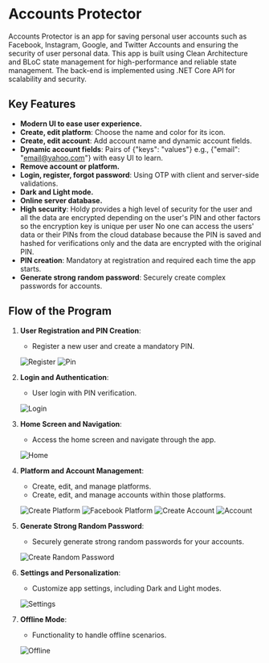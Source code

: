 # Accounts Protector

Accounts Protector is an app for saving personal user accounts such as Facebook, Instagram, Google, and Twitter Accounts and ensuring the security of user personal data. This app is built using Clean Architecture and BLoC state management for high-performance and reliable state management. The back-end is implemented using .NET Core API for scalability and security.

## Key Features

- **Modern UI to ease user experience.**
- **Create, edit platform**: Choose the name and color for its icon.
- **Create, edit account**: Add account name and dynamic account fields.
- **Dynamic account fields**: Pairs of {"keys": "values"} e.g., {"email": "email@yahoo.com"} with easy UI to learn.
- **Remove account or platform.**
- **Login, register, forgot password**: Using OTP with client and server-side validations.
- **Dark and Light mode.**
- **Online server database.**
- **High security**: Holdy provides a high level of security for the user and all the data are encrypted depending on the user's PIN and other factors so the encryption key is unique per user No one can access the users' data or their PINs from the cloud database because the PIN is saved and hashed for verifications only and the data are encrypted with the original PIN.
- **PIN creation**: Mandatory at registration and required each time the app starts.
- **Generate strong random password**: Securely create complex passwords for accounts.

## Flow of the Program

1. **User Registration and PIN Creation**:
   - Register a new user and create a mandatory PIN.
   
   ![Register](https://github.com/ahmed-taha1/Holdy-front-end/blob/master/screen%20shots/Register.png)
   ![Pin](https://github.com/ahmed-taha1/Holdy-front-end/blob/master/screen%20shots/Pin.png)

2. **Login and Authentication**:
   - User login with PIN verification.

   ![Login](https://github.com/ahmed-taha1/Holdy-front-end/blob/master/screen%20shots/Login.png)

3. **Home Screen and Navigation**:
   - Access the home screen and navigate through the app.

   ![Home](https://github.com/ahmed-taha1/Holdy-front-end/blob/master/screen%20shots/Home.png)

4. **Platform and Account Management**:
   - Create, edit, and manage platforms.
   - Create, edit, and manage accounts within those platforms.

   ![Create Platform](https://github.com/ahmed-taha1/Holdy-front-end/blob/master/screen%20shots/Create%20Platform.png)
   ![Facebook Platform](https://github.com/ahmed-taha1/Holdy-front-end/blob/master/screen%20shots/Facebook%20Platform.png)
   ![Create Account](https://github.com/ahmed-taha1/Holdy-front-end/blob/master/screen%20shots/Create%20Account.png)
   ![Account](https://github.com/ahmed-taha1/Holdy-front-end/blob/master/screen%20shots/Account.png)

5. **Generate Strong Random Password**:
   - Securely generate strong random passwords for your accounts.

   ![Create Random Password](https://github.com/ahmed-taha1/Holdy-front-end/blob/master/screen%20shots/Create%20Random%20Password.png)

6. **Settings and Personalization**:
   - Customize app settings, including Dark and Light modes.

   ![Settings](https://github.com/ahmed-taha1/Holdy-front-end/blob/master/screen%20shots/Settings.png)

7. **Offline Mode**:
   - Functionality to handle offline scenarios.

   ![Offline](https://github.com/ahmed-taha1/Holdy-front-end/blob/master/screen%20shots/Offline.png)
